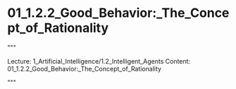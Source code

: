 # 01_1.2.2_Good_Behavior:_The_Concept_of_Rationality

"""

Lecture: 1_Artificial_Intelligence/1.2_Intelligent_Agents
Content: 01_1.2.2_Good_Behavior:_The_Concept_of_Rationality

"""

